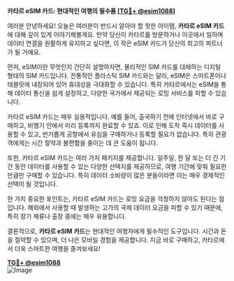 **카타르 eSIM 카드: 현대적인 여행의 필수품 [[TG💪+ @esim1088](https://t.me/s/esim1088)]**

여러분 안녕하세요! 오늘은 여러분이 반드시 알아야 할 핫한 아이템, **카타르 eSIM 카드**에 대해 깊이 있게 이야기해볼게요. 만약 당신이 카타르를 방문하거나 이곳에서 일하며 데이터 연결을 원활하게 유지하고 싶다면, 이 작은 eSIM 카드가 당신의 최고의 파트너가 될 거예요.

먼저, eSIM이란 무엇인지 간단히 설명하자면, 물리적인 SIM 카드를 대체하는 디지털 형태의 SIM 카드입니다. 전통적인 플라스틱 SIM 카드와는 달리, eSIM은 스마트폰이나 태블릿에 내장되어 있어 휴대성을 극대화할 수 있습니다. 특히 카타르에서는 eSIM을 통해 데이터 통신을 쉽게 설정하고, 다양한 국가에서 제공되는 로밍 서비스를 피할 수 있습니다.

카타르 eSIM 카드는 매우 실용적입니다. 예를 들어, 출국하기 전에 인터넷에서 바로 구매하고, 비행기 안에서 미리 등록까지 완료할 수 있죠. 이로 인해 도착 즉시 데이터를 사용할 수 있고, 번거롭게 공항에서 유심을 구매하거나 등록할 필요가 없습니다. 특히 관광객에게는 시간 절약과 불편함을 줄이는 데 큰 도움이 됩니다.

또한, 카타르 eSIM 카드는 여러 가지 패키지를 제공합니다. 일주일, 한 달 또는 더 긴 기간 동안 데이터를 사용할 수 있는 다양한 선택지를 제공하므로, 여행 기간에 맞춰 필요한 만큼만 구매할 수 있습니다. 특히 데이터 소비량이 많은 분들이라면 이는 매우 경제적인 선택이 될 것입니다.

한 가지 중요한 포인트는, 카타르 eSIM 카드는 로밍 요금을 걱정하지 않아도 된다는 점입니다. 해외에서 사용할 때 발생하는 고가의 국제 데이터 요금을 피할 수 있기 때문에, 특히 장기 체류나 출장 중에는 매우 유용합니다.

결론적으로, **카타르 eSIM 카드**는 현대적인 여행자에게 필수적인 도구입니다. 시간과 돈을 절약할 수 있으며, 더 나은 모바일 경험을 제공합니다. 지금 바로 구매하고, 카타르에서 더욱 스마트한 여행을 즐겨보세요!

**[TG💪+ @esim1088](https://t.me/s/esim1088)**  
![Image](https://i.postimg.cc/Y0z9fWf4/image.png)